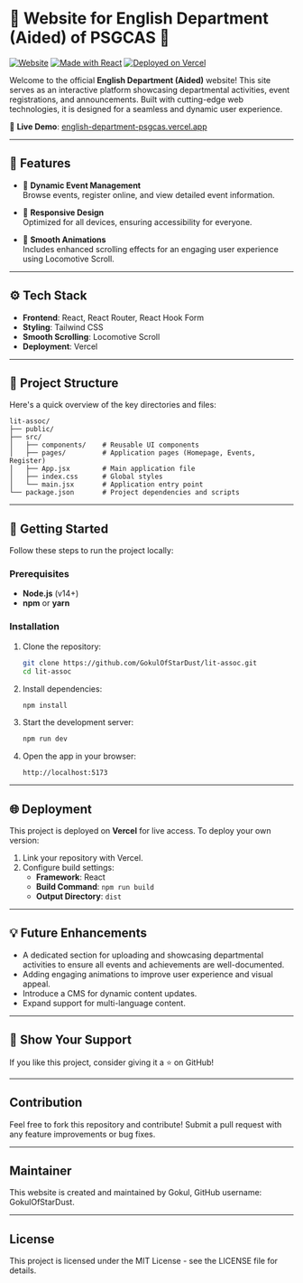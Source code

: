 
# 🌟 Website for English Department (Aided) of PSGCAS 🌟

[![Website](https://img.shields.io/website?down_color=red&down_message=offline&up_color=green&up_message=online&url=https%3A%2F%2Fenglish-department-psgcas.vercel.app)](https://english-department-psgcas.vercel.app)
[![Made with React](https://img.shields.io/badge/Made%20with-React-blue)](https://reactjs.org/)
[![Deployed on Vercel](https://img.shields.io/badge/Deployed%20on-Vercel-black)](https://vercel.com)

Welcome to the official **English Department (Aided)** website! This site serves as an interactive platform showcasing departmental activities, event registrations, and announcements. Built with cutting-edge web technologies, it is designed for a seamless and dynamic user experience.

🔗 **Live Demo**: [english-department-psgcas.vercel.app](https://english-department-psgcas.vercel.app)

---

## 🎯 Features

- 🏫 **Dynamic Event Management**  
  Browse events, register online, and view detailed event information.

- 🎨 **Responsive Design**  
  Optimized for all devices, ensuring accessibility for everyone.

- 🚀 **Smooth Animations**  
  Includes enhanced scrolling effects for an engaging user experience using Locomotive Scroll.

---

## ⚙️ Tech Stack

- **Frontend**: React, React Router, React Hook Form
- **Styling**: Tailwind CSS
- **Smooth Scrolling**: Locomotive Scroll
- **Deployment**: Vercel

---

## 📂 Project Structure

Here's a quick overview of the key directories and files:

```plaintext
lit-assoc/
├── public/
├── src/
│   ├── components/    # Reusable UI components
│   ├── pages/         # Application pages (Homepage, Events, Register)
│   ├── App.jsx        # Main application file
│   ├── index.css      # Global styles
│   └── main.jsx       # Application entry point
└── package.json       # Project dependencies and scripts
```

---

## 🚀 Getting Started

Follow these steps to run the project locally:

### Prerequisites
- **Node.js** (v14+)
- **npm** or **yarn**

### Installation

1. Clone the repository:
   ```bash
   git clone https://github.com/GokulOfStarDust/lit-assoc.git
   cd lit-assoc
   ```

2. Install dependencies:
   ```bash
   npm install
   ```

3. Start the development server:
   ```bash
   npm run dev
   ```

4. Open the app in your browser:
   ```plaintext
   http://localhost:5173
   ```

---

## 🌐 Deployment

This project is deployed on **Vercel** for live access. To deploy your own version:

1. Link your repository with Vercel.
2. Configure build settings:
   - **Framework**: React
   - **Build Command**: `npm run build`
   - **Output Directory**: `dist`

---

## 💡 Future Enhancements

- A dedicated section for uploading and showcasing departmental activities to ensure all events and achievements are well-documented.
- Adding engaging animations to improve user experience and visual appeal.
- Introduce a CMS for dynamic content updates.
- Expand support for multi-language content.

---


## 🖤 Show Your Support

If you like this project, consider giving it a ⭐️ on GitHub!

---

## Contribution

Feel free to fork this repository and contribute! Submit a pull request with any feature improvements or bug fixes.

---

## Maintainer

This website is created and maintained by Gokul, GitHub username: GokulOfStarDust.

---

## License

This project is licensed under the MIT License - see the LICENSE file for details.
